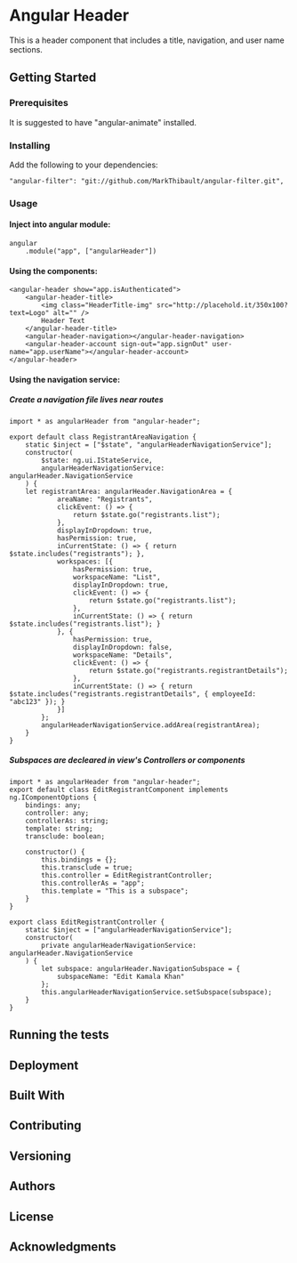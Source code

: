 # Angular Header

This is a header component that includes a title, navigation, and user name sections. 

## Getting Started

### Prerequisites

It is suggested to have "angular-animate" installed.

### Installing

Add the following to your dependencies:
```
"angular-filter": "git://github.com/MarkThibault/angular-filter.git",
```

### Usage

#### Inject into angular module:
```
angular
    .module("app", ["angularHeader"])
```

#### Using the components:
```
<angular-header show="app.isAuthenticated">
    <angular-header-title>
        <img class="HeaderTitle-img" src="http://placehold.it/350x100?text=Logo" alt="" />
        Header Text
    </angular-header-title>
    <angular-header-navigation></angular-header-navigation>
    <angular-header-account sign-out="app.signOut" user-name="app.userName"></angular-header-account>
</angular-header>
```

#### Using the navigation service:
##### Create a navigation file lives near routes
```
import * as angularHeader from "angular-header";

export default class RegistrantAreaNavigation {
    static $inject = ["$state", "angularHeaderNavigationService"];
    constructor(
        $state: ng.ui.IStateService,
        angularHeaderNavigationService: angularHeader.NavigationService
    ) {
    let registrantArea: angularHeader.NavigationArea = {
            areaName: "Registrants",
            clickEvent: () => {
                return $state.go("registrants.list");
            },
            displayInDropdown: true,
            hasPermission: true,
            inCurrentState: () => { return $state.includes("registrants"); },
            workspaces: [{
                hasPermission: true,
                workspaceName: "List",
                displayInDropdown: true,
                clickEvent: () => {
                    return $state.go("registrants.list");
                },
                inCurrentState: () => { return $state.includes("registrants.list"); }
            }, {
                hasPermission: true,
                displayInDropdown: false,
                workspaceName: "Details",
                clickEvent: () => {
                    return $state.go("registrants.registrantDetails");
                },
                inCurrentState: () => { return $state.includes("registrants.registrantDetails", { employeeId: "abc123" }); }
            }]
        };
        angularHeaderNavigationService.addArea(registrantArea);
    }
}
```

##### Subspaces are decleared in view's Controllers or components
```
import * as angularHeader from "angular-header";
export default class EditRegistrantComponent implements ng.IComponentOptions {
    bindings: any;
    controller: any;
    controllerAs: string;
    template: string;
    transclude: boolean;

    constructor() {
        this.bindings = {};
        this.transclude = true;
        this.controller = EditRegistrantController;
        this.controllerAs = "app";
        this.template = "This is a subspace";
    }
}

export class EditRegistrantController {
    static $inject = ["angularHeaderNavigationService"];
    constructor(
        private angularHeaderNavigationService: angularHeader.NavigationService
    ) {
        let subspace: angularHeader.NavigationSubspace = {
            subspaceName: "Edit Kamala Khan"
        };
        this.angularHeaderNavigationService.setSubspace(subspace);
    }
}
```

## Running the tests


## Deployment



## Built With


## Contributing

## Versioning

## Authors

## License

## Acknowledgments
